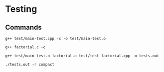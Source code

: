 # Testing


## Commands

    g++ test/main-test.cpp -c -o test/main-test.o

    g++ factorial.c -c

    g++ test/main-test.o factorial.o test/test-factorial.cpp -o tests.out

    ./tests.out -r compact
